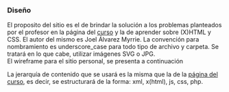 ### Diseño

El proposito del sitio es el de brindar la solución a los problemas planteados por el profesor en la página del [curso](jeisson.ecci.ucr.ac.cr) y la de aprender sobre (X)HTML y CSS. El autor del mismo es Joel Álvarez Myrrie.
La convención para nombramiento  es underscore_case para todo tipo de archivo y carpeta. Se tratará en lo que cabe, utilizar imágenes SVG o JPG.   
El wireframe para el sitio personal, se presenta a continuación


La jerarquía de contenido que se usará es la misma que la de la [página del curso](jeisson.ecci.ucr.ac.cr), es decir, se estructurará de la forma: xml, x(html), js, css, php.
 
